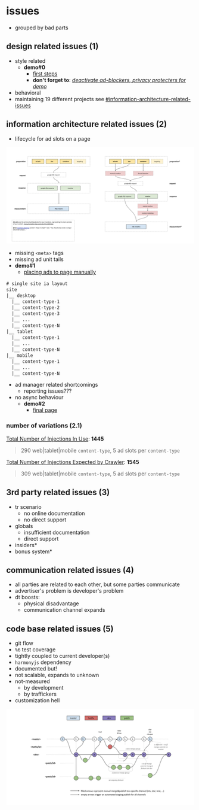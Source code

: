 # issues

- grouped by bad parts

## design related issues (1)

- style related
  - **demo#0**
    - [first steps](https://xkema.github.io/untitled-ad-manager-demos/src/my-shiny-site-as-a-publisher/)
    - **don't forget to**: *<u>deactivate ad-blockers, privacy protecters for demo</u>*
- behavioral
- maintaining 19 different projects see [#information-architecture-related-issues](##information-architecture-related-issues)

## information architecture related issues (2)

- lifecycle for ad slots on a page

![screen-untitled-dfp-app-ad-communications-flow](images/screen-untitled-dfp-app-ad-communications-flow.png)

- missing `<meta>` tags
- missing ad unit tails
- **demo#1**
  - [placing ads to page manually](https://xkema.github.io/untitled-ad-manager-demos/src/my-shiny-site-as-a-publisher/category.html)

```
# single site ia layout
site
|__ desktop
  |__ content-type-1
  |__ content-type-2
  |__ content-type-3
  |__ ...
  |__ content-type-N
|__ tablet
  |__ content-type-1
  |__ ...
  |__ content-type-N
|__ mobile
  |__ content-type-1
  |__ ...
  |__ content-type-N
```

- ad manager related shortcomings
  - reporting issues???
- no async behaviour
  - **demo#2**
    - [final page](http://localhost:3004/src/my-shiny-site-as-a-publisher/category-detail.html)

### number of variations (2.1)

<u>Total Number of Injections In Use</u>: **1445** 

> 290 web\|tablet\|mobile `content-type`, 5 ad slots per `content-type`

<u>Total Number of Injections Expected by Crawler</u>: **1545**

> 309 web\|tablet\|mobile `content-type`, 5 ad slots per `content-type`

## 3rd party  related issues (3)

- tr scenario
  - no online documentation
  - no direct support
- globals
  - insufficient documentation
  - direct support
- insiders\*
- bonus system\*

## communication  related issues (4)

- all parties are related to each other, but some parties communicate
- advertiser's problem is developer's problem
- dt boosts:
  - physical disadvantage
  - communication channel expands

## code base  related issues (5)

- git flow
- `%6` test coverage
- tightly coupled to current developer(s)
- `harmonyjs` dependency
- documented but!
- not scalable, expands to unknown
- not-measured
  - by development
  - by traffickers
- customization hell

![screen-dygdfp-git-workflow](images/screen-dygdfp-git-workflow.png)
















